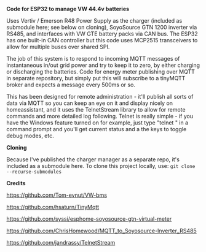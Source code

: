 **Code for ESP32 to manage VW 44.4v batteries**


Uses Vertiv / Emerson R48 Power Supply as the charger (included as submodule here; see below on cloning), SoyoSource GTN 1200 inverter via RS485, and interfaces with VW GTE battery packs via CAN bus. The ESP32 has one built-in CAN controller but this code uses MCP2515 transceivers to allow for multiple buses over shared SPI.

The job of this system is to respond to incoming MQTT messages of instantaneous in/out grid power and try to keep it to zero, by either charging or discharging the batteries. Code for energy meter publishing over MQTT in separate repository, but simply put this will subscribe to a tinyMQTT broker and expects a message every 500ms or so.

This has been designed for remote administration - it'll publish all sorts of data via MQTT so you can keep an eye on it and display nicely on homeassistant, and it uses the TelnetStream library to allow for remote commands and more detailed log following. Telnet is really simple - if you have the Windows feature turned on for example, just type "telnet <ip address>" in a command prompt and you'll get current status and a the keys to toggle debug modes, etc.

**Cloning**

Because I've published the charger manager as a separate repo, it's included as a submodule here. To clone this project locally, use:
`git clone --recurse-submodules`


**Credits**

https://github.com/Tom-evnut/VW-bms

https://github.com/hsaturn/TinyMqtt

https://github.com/syssi/esphome-soyosource-gtn-virtual-meter

https://github.com/ChrisHomewood/MQTT_to_Soyosource-Inverter_RS485

https://github.com/jandrassy/TelnetStream
